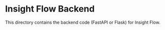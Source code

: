 # Insight Flow Backend

This directory contains the backend code (FastAPI or Flask) for Insight Flow.
